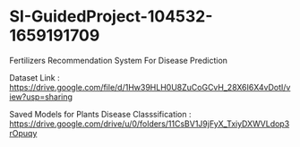# SI-GuidedProject-104532-1659191709
Fertilizers Recommendation System For Disease Prediction

Dataset Link : https://drive.google.com/file/d/1Hw39HLH0U8ZuCoGCvH_28X6I6X4vDotI/view?usp=sharing

Saved Models for Plants Disease Classsification : https://drive.google.com/drive/u/0/folders/11CsBV1J9jFyX_TxiyDXWVLdop3rOpuqy
